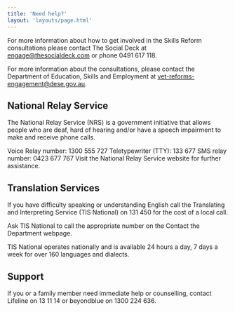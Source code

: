 ```yaml
---
title: 'Need help?'
layout: 'layouts/page.html'
---
```

For more information about how to get involved in the Skills Reform consultations please contact The Social Deck at engage@thesocialdeck.com or phone 0491 617 118.

For more information about the consultations, please contact the Department of Education, Skills and Employment at vet-reforms-engagement@dese.gov.au.

## National Relay Service
The National Relay Service (NRS) is a government initiative that allows people who are deaf, hard of hearing and/or have a speech impairment to make and receive phone calls.

Voice Relay number: 1300 555 727
Teletypewriter (TTY): 133 677
SMS relay number: 0423 677 767
Visit the National Relay Service website for further assistance.

## Translation Services
If you have difficulty speaking or understanding English call the Translating and Interpreting Service (TIS National) on 131 450 for the cost of a local call.

Ask TIS National to call the appropriate number on the Contact the Department webpage.

TIS National operates nationally and is available 24 hours a day, 7 days a week for over 160 languages and dialects.

## Support
If you or a family member need immediate help or counselling, contact Lifeline on 13 11 14 or beyondblue on 1300 224 636.
